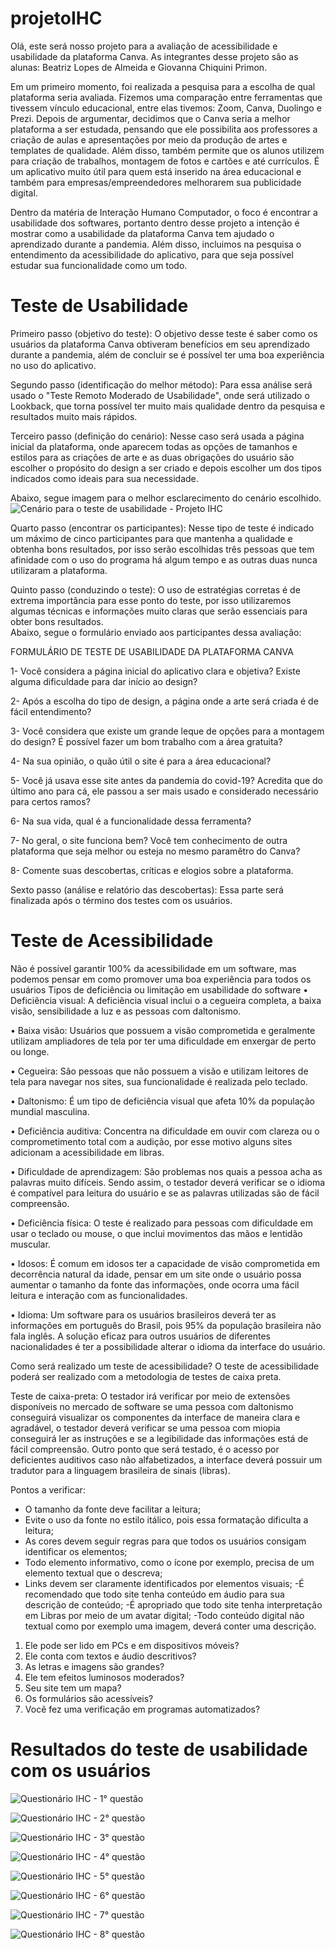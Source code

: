 # projetoIHC

Olá, este será nosso projeto para a avaliação de acessibilidade e usabilidade da plataforma Canva.
As integrantes desse projeto são as alunas: Beatriz Lopes de Almeida e Giovanna Chiquini Primon.

Em um primeiro momento, foi realizada a pesquisa  para  a escolha de qual plataforma seria avaliada.  Fizemos uma comparação entre ferramentas que tivessem vínculo educacional, entre elas tivemos: Zoom, Canva, Duolingo e Prezi. Depois de argumentar, decidimos que o Canva seria a melhor plataforma a ser estudada, pensando que ele possibilita aos professores a criação de aulas e apresentações por meio da produção de artes e templates de qualidade. Além disso, também permite que os alunos utilizem para criação de trabalhos, montagem de fotos e cartões e até currículos. É um aplicativo muito útil para quem está inserido na área educacional e também para empresas/empreendedores melhorarem sua publicidade digital.

Dentro da matéria de Interação Humano Computador, o foco é encontrar a usabilidade dos softwares, portanto dentro desse projeto a intenção é mostrar como a usabilidade da plataforma Canva tem ajudado o aprendizado durante a pandemia. Além disso, incluimos na pesquisa o entendimento da acessibilidade do aplicativo, para que seja possível estudar sua funcionalidade como um todo.

# Teste de Usabilidade  

Primeiro passo (objetivo do teste): O objetivo desse teste é saber como os usuários da plataforma Canva obtiveram benefícios em seu aprendizado durante a pandemia, além de concluir se é possível ter uma boa experiência no uso do aplicativo.

Segundo passo (identificação do melhor método): Para essa análise será usado o "Teste Remoto Moderado de Usabilidade", onde será utilizado o Lookback, que torna possível ter muito mais qualidade dentro da pesquisa e resultados muito mais rápidos.

Terceiro passo (definição do cenário): Nesse caso será usada a página inicial da plataforma, onde aparecem todas as opções de tamanhos e estilos para as criações de arte e as duas obrigações do usuário são escolher o propósito do design a ser criado e depois escolher um dos tipos indicados como ideais para sua necessidade.

Abaixo, segue imagem para o melhor esclarecimento do cenário escolhido.
![Cenário para o teste de usabilidade - Projeto IHC](https://user-images.githubusercontent.com/60889918/118896684-2ac98600-b8df-11eb-82bf-112a875cbb9e.jpeg)

Quarto passo (encontrar os participantes): Nesse tipo de teste é indicado um máximo de cinco participantes para que mantenha a qualidade e obtenha bons resultados, por isso serão escolhidas três pessoas que tem afinidade com o uso do programa há algum tempo e as outras duas nunca utilizaram a plataforma.

Quinto passo (conduzindo o teste): O uso de estratégias corretas é de extrema importância para esse ponto do teste, por isso utilizaremos algumas técnicas e informações muito claras que serão essenciais para obter bons resultados.    
Abaixo, segue o formulário enviado aos participantes dessa avaliação:

FORMULÁRIO DE TESTE DE USABILIDADE DA PLATAFORMA CANVA

1- Você considera a página inicial do aplicativo clara e objetiva? Existe alguma dificuldade para dar início ao design?

2- Após a escolha do tipo de design, a página onde a arte será criada é de fácil entendimento?

3- Você considera que existe um grande leque de opções para a montagem do design? É possível fazer um bom trabalho com a área gratuita? 

4- Na sua opinião, o quão útil o site é para a área educacional? 

5- Você já usava esse site antes da pandemia do covid-19? Acredita que do último ano para cá, ele passou a ser mais usado e considerado necessário para certos ramos?

6- Na sua vida, qual é a funcionalidade dessa ferramenta?

7- No geral, o site funciona bem? Você tem conhecimento de outra plataforma que seja melhor ou esteja no mesmo paramêtro do Canva?

8- Comente suas descobertas, críticas e elogios sobre a plataforma.

Sexto passo (análise e relatório das descobertas): Essa parte será finalizada após o término dos testes com os usuários.

# Teste de Acessibilidade


Não é possível garantir 100% da acessibilidade em um software, mas podemos pensar em como promover uma boa experiência para todos os usuários
Tipos de deficiência ou limitação em usabilidade do software
•	Deficiência visual: A deficiência visual inclui o a cegueira completa, a baixa visão, sensibilidade a luz e as pessoas com daltonismo.

•	Baixa visão: Usuários que possuem a visão comprometida e geralmente utilizam ampliadores de tela por ter uma dificuldade em enxergar de perto ou longe.

•	Cegueira: São pessoas que não possuem a visão e utilizam leitores de tela para navegar nos sites, sua funcionalidade é realizada pelo teclado.

•	Daltonismo: É um tipo de deficiência visual que afeta 10% da população mundial masculina.

•	Deficiência auditiva: Concentra na dificuldade em ouvir com clareza ou o comprometimento total com a audição, por esse motivo alguns sites adicionam a acessibilidade em libras.

•	Dificuldade de aprendizagem: São problemas nos quais a pessoa acha as palavras muito difíceis. Sendo assim, o testador deverá verificar se o idioma é compatível para leitura do usuário e se as palavras utilizadas são de fácil compreensão.

•	Deficiência física: O teste é realizado para pessoas com dificuldade em usar o teclado ou mouse, o que inclui movimentos das mãos e lentidão muscular.

•	Idosos: É comum em idosos ter a capacidade de visão comprometida em decorrência natural da idade, pensar em um site onde o usuário possa aumentar o tamanho da fonte das informações, onde ocorra uma fácil leitura e interação com as funcionalidades.

•	Idioma: Um software para os usuários brasileiros deverá ter as informações em português do Brasil, pois 95% da população brasileira não fala inglês. A solução eficaz para outros usuários de diferentes nacionalidades é ter a possibilidade alterar o idioma da interface do usuário.

Como será realizado um teste de acessibilidade?
O teste de acessibilidade poderá ser realizado com a metodologia de testes de caixa preta.

Teste de caixa-preta:
O testador irá verificar por meio de extensões disponíveis no mercado de software se uma pessoa com daltonismo conseguirá visualizar os componentes da interface de maneira clara e agradável, o testador deverá verificar se uma pessoa com miopia conseguirá ler as instruções e se a legibilidade das informações está de fácil compreensão.
Outro ponto que será testado, é o acesso por deficientes auditivos caso não alfabetizados, a interface deverá possuir um tradutor para a linguagem brasileira de sinais (libras).

Pontos a verificar: 
- O tamanho da fonte deve facilitar a leitura; 
- Evite o uso da fonte no estilo itálico, pois essa formatação dificulta a leitura;
- As cores devem seguir regras para que todos os usuários consigam identificar os elementos;
- Todo elemento informativo, como o ícone por exemplo, precisa de um elemento textual que o descreva; 
- Links devem ser claramente identificados por elementos visuais;
-É recomendado que todo site tenha conteúdo em áudio para sua descrição de conteúdo;
-É apropriado que todo site tenha interpretação em Libras por meio de um avatar digital;
-Todo conteúdo digital não textual como por exemplo uma imagem, deverá conter uma descrição.

1.	Ele pode ser lido em PCs e em dispositivos móveis?
2.	Ele conta com textos e áudio descritivos?
3.	As letras e imagens são grandes?
4.	Ele tem efeitos luminosos moderados?
5.	Seu site tem um mapa?
6.	Os formulários são acessíveis?
7.	Você fez uma verificação em programas automatizados?

# Resultados do teste de usabilidade com os usuários

![Questionário IHC - 1° questão](https://user-images.githubusercontent.com/60889918/121281647-9edbc600-c8ae-11eb-8f31-6b7766eefc92.jpg)

![Questionário IHC - 2° questão](https://user-images.githubusercontent.com/60889918/121281669-a9965b00-c8ae-11eb-997a-1f6cb353651b.jpg)

![Questionário IHC - 3° questão](https://user-images.githubusercontent.com/60889918/121281687-b0bd6900-c8ae-11eb-8000-4b5e3d10a71b.jpg)

![Questionário IHC - 4° questão](https://user-images.githubusercontent.com/60889918/121281699-b4e98680-c8ae-11eb-8d99-07bfc7748538.jpg)

![Questionário IHC - 5° questão](https://user-images.githubusercontent.com/60889918/121281715-badf6780-c8ae-11eb-9f82-263676bdc29e.jpg)

![Questionário IHC - 6° questão](https://user-images.githubusercontent.com/60889918/121283485-95079200-c8b1-11eb-87e9-99df66bf650e.jpg)

![Questionário IHC - 7° questão](https://user-images.githubusercontent.com/60889918/121284312-08f66a00-c8b3-11eb-88a6-df5f0a391e86.jpg)

![Questionário IHC - 8° questão](https://user-images.githubusercontent.com/60889918/121285706-3512ea80-c8b5-11eb-84cf-a1337e0010e8.jpg)



